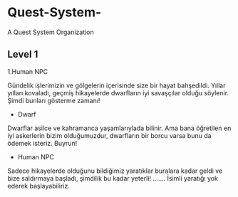 # Quest-System-

A Quest System Organization

## Level 1

1.Human NPC 

Gündelik işlerimizin ve gölgelerin içerisinde size bir hayat bahşedildi. Yıllar yılları kovaladı, geçmiş hikayelerde dwarfların iyi savaşçılar olduğu söylenir. Şimdi bunları gösterme zamanı!

- Dwarf

Dwarflar asilce ve kahramanca yaşamlarıylada bilinir. Ama bana öğretilen en iyi askerlerin bizim olduğumuzdur, dwarfların bir borcu varsa bunu da ödemek isteriz. Buyrun!

- Human NPC

Sadece hikayelerde olduğunu bildiğimiz yaratıklar buralara kadar geldi ve bize saldırmaya başladı, şimdilik bu kadar yeterli! ……. İsimli yaratığı yok ederek başlayabiliriz.





